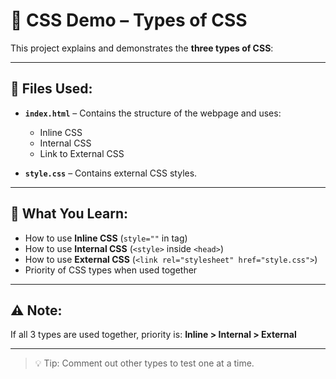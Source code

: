 # 🎨 CSS Demo – Types of CSS

This project explains and demonstrates the **three types of CSS**:

---

## 📁 Files Used:

- **`index.html`** – Contains the structure of the webpage and uses:
  - Inline CSS
  - Internal CSS
  - Link to External CSS

- **`style.css`** – Contains external CSS styles.

---

## 🧪 What You Learn:

- How to use **Inline CSS** (`style=""` in tag)
- How to use **Internal CSS** (`<style>` inside `<head>`)
- How to use **External CSS** (`<link rel="stylesheet" href="style.css">`)
- Priority of CSS types when used together

---

## ⚠️ Note:
If all 3 types are used together, priority is:
**Inline > Internal > External**

---

> 💡 Tip: Comment out other types to test one at a time.
